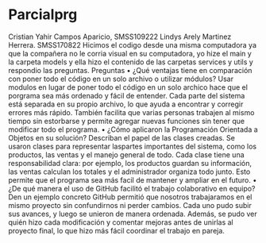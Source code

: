 # Parcialprg
Cristian Yahir Campos Aparicio, SMSS109222 
Lindys Arely Martinez Herrera. SMSS170822
Hicimos el codigo desde una misma computadora ya que la compañera no le corria visual en su computadora, yo hize el main y la carpeta models y ella hizo el contenido de las carpetas services y utils y respondio las preguntas.
Preguntas
• ¿Qué ventajas tiene en comparación con poner todo el código en
un solo archivo o utilizar módulos?
Usar modulos en lugar de poner todo el código en un solo archico hace que el porgrama sea más ordenado y fácil de entender. Cada parte del sistema está separada en su propio archivo, lo que ayuda a encontrar y corregir errores más rápido. También facilita que varias personas trabajen al mismo tiempo sin estorbarse y permite agregar nuevas funciones sin tener que modificar todo el programa.
• ¿Cómo aplicaron la Programación Orientada a Objetos en su
solución? Describan el papel de las clases creadas.
Se usaron clases para representar laspartes importantes del sistema, como los productos, las ventas y el manejo general de todo. Cada clase tiene una responsabilidad clara: por ejemplo, los productos guardan su información, las ventas calculan los totales y el administrador organiza todo junto. Esto permite que el programa sea más facil de mantener y ampliar en el futuro.
• ¿De qué manera el uso de GitHub facilitó el trabajo colaborativo
en equipo? Den un ejemplo concreto
GitHub permitió que nosotros trabajaramos en el mismo proyecto sin confundirnos ni perder cambios. Cada uno pudo subir sus avances, y luego se unieron de manera ordenada. Además, se pudo ver quién hizo cada modificación y comentar mejoras antes de unirlas al proyecto final, lo que hizo más fácil coordinar el trabajo en pareja.
